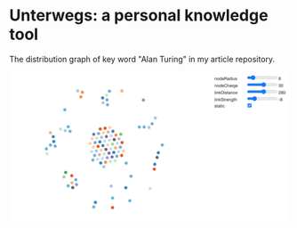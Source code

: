 Unterwegs: a personal knowledge tool
====================================

The distribution graph of key word "Alan Turing" in my article repository.

![Alan Turing](docs/images/alanturing.png?raw=true "Alan Turing")
